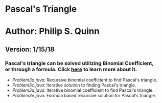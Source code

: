 # Pascal's Triangle
# Author: Philip S. Quinn
## Version: 1/15/18
### Pascal's triangle can be solved utilizing Binomial Coefficient, or through a formula. Click [here](https://en.wikipedia.org/wiki/Pascal%27s_triangle) to learn more about it. 
- *Problem3a.java*: Recursive binomial coefficient to find Pascal's triangle.
- *Problem3c.java*: Iterative solution to finding Pascal's triangle.
- *Problem3d.java*: Iterative binomial coefficient to find Pascal's triangle.
- *Problem3e.java*: Formula based recursive solution for Pascal's triangle.
